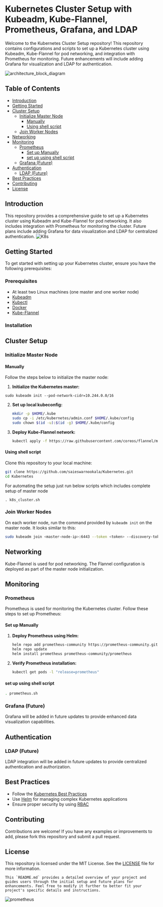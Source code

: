 # Kubernetes Cluster Setup with Kubeadm, Kube-Flannel, Prometheus, Grafana, and LDAP

Welcome to the Kubernetes Cluster Setup repository! This repository contains configurations and scripts to set up a Kubernetes cluster using Kubeadm, Kube-Flannel for pod networking, and integration with Prometheus for monitoring. Future enhancements will include adding Grafana for visualization and LDAP for authentication.

![architecture_block_diagram](https://github.com/saieswarnookala/Kubernetes/assets/108252839/809323b0-bdd6-4432-bedd-77fec8ecc84e)


## Table of Contents

- [Introduction](#introduction)
- [Getting Started](#getting-started)
- [Cluster Setup](#cluster-setup)
  - [Initialize Master Node](#initialize-master-node)
    - [Manually](#manually)
    - [Using shell script](#using-shell-script)
  - [Join Worker Nodes](#join-worker-nodes)
- [Networking](#networking)
- [Monitoring](#monitoring)
  - [Prometheus](#prometheus)
    - [Set up Manually](#set-up-manually)
    - [set up using shell script](#set-up-using-shell-script)
  - [Grafana (Future)](#grafana-future)
- [Authentication](#authentication)
  - [LDAP (Future)](#ldap-future)
- [Best Practices](#best-practices)
- [Contributing](#contributing)
- [License](#license)

## Introduction

This repository provides a comprehensive guide to set up a Kubernetes cluster using Kubeadm and Kube-Flannel for pod networking. It also includes integration with Prometheus for monitoring the cluster. Future plans include adding Grafana for data visualization and LDAP for centralized authentication.
![K8s](https://github.com/saieswarnookala/Kubernetes/assets/108252839/1edcfae6-182c-4fdb-bb92-cbf63bc04270)

## Getting Started

To get started with setting up your Kubernetes cluster, ensure you have the following prerequisites:

### Prerequisites

- At least two Linux machines (one master and one worker node)
- [Kubeadm](https://kubernetes.io/docs/setup/production-environment/tools/kubeadm/install-kubeadm/)
- [Kubectl](https://kubernetes.io/docs/tasks/tools/install-kubectl/)
- [Docker](https://docs.docker.com/get-docker/)
- [Kube-Flannel](https://github.com/flannel-io/flannel#deploying-flannel-manually)

### Installation


## Cluster Setup
### Initialize Master Node 
#### Manually
Follow the steps below to initialize the master node:

1. **Initialize the Kubernetes master:**
```
sudo kubeadm init --pod-network-cidr=10.244.0.0/16
```

2. **Set up local kubeconfig:**

   ```sh
   mkdir -p $HOME/.kube
   sudo cp -i /etc/kubernetes/admin.conf $HOME/.kube/config
   sudo chown $(id -u):$(id -g) $HOME/.kube/config
   ```

3. **Deploy Kube-Flannel network:**

   ```sh
   kubectl apply -f https://raw.githubusercontent.com/coreos/flannel/master/Documentation/kube-flannel.yml
   ```
#### Using shell script
Clone this repository to your local machine:

```sh
git clone https://github.com/saieswarnookala/Kubernetes.git
cd Kubernetes
```
For automating the setup just run below scripts which includes complete setup of master node
```
. k8s_cluster.sh

```
### Join Worker Nodes

On each worker node, run the command provided by `kubeadm init` on the master node. It looks similar to this:

```sh
sudo kubeadm join <master-node-ip>:6443 --token <token> --discovery-token-ca-cert-hash sha256:<hash>
```

## Networking

Kube-Flannel is used for pod networking. The Flannel configuration is deployed as part of the master node initialization.

## Monitoring

### Prometheus

Prometheus is used for monitoring the Kubernetes cluster. Follow these steps to set up Prometheus:
#### Set up Manually 
1. **Deploy Prometheus using Helm:**

   ```sh
   helm repo add prometheus-community https://prometheus-community.github.io/helm-charts
   helm repo update
   helm install prometheus prometheus-community/prometheus
   ```

2. **Verify Prometheus installation:**

   ```sh
   kubectl get pods -l "release=prometheus"
   ```
#### set up using shell script
   ```sh
   . prometheus.sh
   ```
### Grafana (Future)

Grafana will be added in future updates to provide enhanced data visualization capabilities.

## Authentication

### LDAP (Future)

LDAP integration will be added in future updates to provide centralized authentication and authorization.

## Best Practices

- Follow the [Kubernetes Best Practices](https://kubernetes.io/docs/concepts/cluster-administration/manage-deployment/)
- Use [Helm](https://helm.sh/) for managing complex Kubernetes applications
- Ensure proper security by using [RBAC](https://kubernetes.io/docs/reference/access-authn-authz/rbac/)

## Contributing

Contributions are welcome! If you have any examples or improvements to add, please fork this repository and submit a pull request.

## License

This repository is licensed under the MIT License. See the [LICENSE](LICENSE) file for more information.
```
This `README.md` provides a detailed overview of your project and guides users through the initial setup and future plans for enhancements. Feel free to modify it further to better fit your project's specific details and instructions.
```
![prometheus](https://github.com/saieswarnookala/Kubernetes/assets/108252839/e60b132d-20df-4ee8-86f4-24d4cbe1ea4d)
